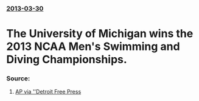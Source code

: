 ### [2013-03-30](/news/2013/03/30/index.md)

# The University of Michigan wins the 2013 NCAA Men's Swimming and Diving Championships. 




### Source:

1. [AP via ''Detroit Free Press](http://www.freep.com/article/20130330/SPORTS06/130330058/Michigan-men-win-NCAA-swimming-and-diving-championship)
